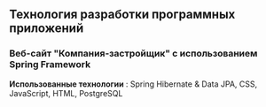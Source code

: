## Технология разработки программных приложений

### Веб-сайт "Компания-застройщик" с использованием Spring Framework

**Использованные технологии** : Spring Hibernate & Data JPA, CSS, JavaScript, HTML, PostgreSQL
